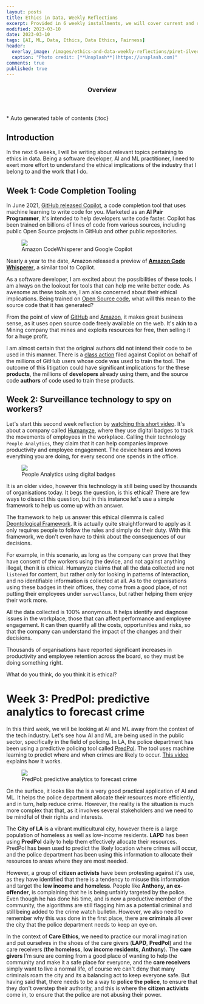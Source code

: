 ```yaml
---
layout: posts
title: Ethics in Data, Weekly Reflections 
excerpt: Provided in 6 weekly installments, we will cover current and relevant topics relating to ethics in data 
modified: 2023-03-10
date: 2023-03-10
tags: [AI, ML, Data, Ethics, Data Ethics, Fairness]
header: 
  overlay_image: /images/ethics-and-data-weekly-reflections/piret-ilver-98MbUldcDJY-unsplash.jpg
  caption: "Photo credit: [**Unsplash**](https://unsplash.com)"
comments: true
published: true
---
```


<section id="table-of-contents">
  <header>
    <h3>Overview</h3>
  </header>
  <div id="drawer" markdown="1">
  *  Auto generated table of contents
  {:toc}
  </div>
</section>

## Introduction
In the next 6 weeks, I will be writing about relevant topics pertaining to ethics in data. Being a software developer, AI and ML practitioner, I need to exert more effort to understand the ethical implications of the industry that I belong to and the work that I do.

## Week 1: Code Completion Tooling

In June 2021, [GitHub released Copilot](https://github.com/features/copilot), a code completion tool that uses machine learning to write code for you. Marketed as an **AI Pair Programmer**, it's intended to help developers write code faster. Copilot has been trained on billions of lines of code from various sources, including public Open Source projects in GitHub and other public repositories.

<figure>
	<a href="../images/ethics-and-data-weekly-reflections/blog_image_copilot.png"><img src="../images/ethics-and-data-weekly-reflections/blog_image_copilot.png"></a><figcaption>Amazon CodeWhisperer and Google Copilot</figcaption>
</figure>

Nearly a year to the date, Amazon released a preview of **[Amazon Code Whisperer](https://aws.amazon.com/codewhisperer/)**, a similar tool to Copilot.  

As a software developer, I am excited about the possibilities of these tools. I am always on the lookout for tools that can help me write better code. As awesome as these tools are, I am also concerned about their ethical implications. Being trained on [Open Source code](https://en.wikipedia.org/wiki/Open_source), what will this mean to the source code that it has generated?

From the point of view of [GitHub](https://github.com/) and [Amazon](https://aws.amazon.com/), it makes great business sense, as it uses open source code freely available on the web. It's akin to a Mining company that mines and exploits resources for free, then selling it for a huge profit. 

I am almost certain that the original authors did not intend their code to be used in this manner. There is a [class action](https://githubcopilotlitigation.com/) filed against Copilot on behalf of the millions of GitHub users whose code was used to train the tool. The outcome of this litigation could have significant implications for the these **products**, the millions of **developers** already using them, and the source code **authors** of code used to train these products.

## Week 2: Surveillance technology to spy on workers?

Let's start this second week reflection by [watching this short video](https://www.facebook.com/TheEconomist/videos/1305206572937997/). It's about a company called [Humanyze](https://humanyze.com/), where they use digital badges to track the movements of employees in the workplace. Calling their technology `People Analytics`, they claim that it can help companies improve productivity and employee engagement. The device hears and knows everything you are doing, for every second one spends in the office.

<figure>
	<a href="../images/ethics-and-data-weekly-reflections/ethics-surveillance-workers.png"><img src="../images/ethics-and-data-weekly-reflections/ethics-surveillance-workers.png"></a><figcaption>People Analytics using digital badges</figcaption>
</figure>

It is an older video, however this technology is still being used by thousands of organisations today. It begs the question, is this ethical? There are few ways to dissect this question, but in this instance let's use a simple framework to help us come up with an answer.

The framework to help us answer this ethical dilemma is called [Deontological Framework](https://ethicsunwrapped.utexas.edu/glossary/deontology). It is actually quite straightforward to apply as it only requires people to follow the rules and simply do their duty. With this framework, we don't even have to think about the consequences of our decisions.  

For example, in this scenario, as long as the company can prove that they have consent of the workers using the device, and not against anything illegal, then it is ethical. Humanyze claims that all the data collected are not `listened` for content, but rather only for looking in patterns of interaction, and no identifiable information is collected at all. As to the organisations using these badges in their offices, they come from a good place, of not putting their employees under `surveillance`, but rather helping them enjoy their work more. 

All the data collected is 100% anonymous. It helps identify and diagnose issues in the workplace, those that can affect performance and employee engagement. It can then quantify all the costs, opportunities and risks, so that the company can understand the impact of the changes and their decisions.  

Thousands of organisations have reported significant increases in productivity and employee retention across the board, so they must be doing something right.

What do you think, do you think it is ethical? 

# Week 3: PredPol: predictive analytics to forecast crime

In this third week, we will be looking at AI and ML away from the context of the tech industry. Let's see how AI and ML are being used in the public sector, specifically in the field of policing. In LA, the police department has been using a predictive policing tool called [PredPol](https://www.predpol.com/). The tool uses machine learning to predict where and when crimes are likely to occur. [This video](https://youtu.be/4ycC0DJqrpc?t=783) explains how it works.

<figure>
	<a href="https://youtu.be/4ycC0DJqrpc?t=783"><img src="../images/ethics-and-data-weekly-reflections/predictive_policing.png"></a><figcaption>PredPol: predictive analytics to forecast crime</figcaption>
</figure>

On the surface, it looks like the is a very good practical application of AI and ML. It helps the police department allocate their resources more efficiently, and in turn, help reduce crime. However, the reality is the situation is much more complex that that, as it involves several stakeholders and we need to be mindful of their rights and interests.

The **City of LA** is a vibrant multicultural city, however there is a large population of homeless as well as low-income residents. **LAPD** has been using **PredPol** daily to help them effectively allocate their resources. PredPol has been used to predict the likely location where crimes will occur, and the police department has been using this information to allocate their resources to areas where they are most needed. 

However, a group of **citizen activists** have been protesting against it's use, as they have identified that there is a tendency to misuse this information and target the **low income and homeless**. People like **Anthony, an ex-offender**, is complaining that he is being unfairly targeted by the police. Even though he has done his time, and is now a productive member of the community, the algorithms are still flagging him as a potential criminal and still being added to the crime watch bulletin. However, we also need to remember why this was done in the first place, there are **criminals** all over the city that the police department needs to keep an eye on.

In the context of **Care Ethics**, we need to practice our moral imagination and put ourselves in the shoes of the care givers (**LAPD**, **PredPol**) and the care receivers (**the homeless**, **low income residents**, **Anthony**). The **care givers** I'm sure are coming from a good place of wanting to help the community and make it a safe place for everyone, and the **care receivers** simply want to live a normal life, of course we can't deny that many criminals roam the city and its a balancing act to keep everyone safe. But having said that, there needs to be a way to **police the police**, to ensure that they don't overstep their authority, and this is where the **citizen activists** come in, to ensure that the police are not abusing their power.


<!--### Week 4: Coming soon...

## Week 5: Coming soon...

## Week 6: Coming soon... -->

